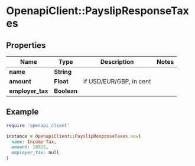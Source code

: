 # OpenapiClient::PayslipResponseTaxes

## Properties

| Name | Type | Description | Notes |
| ---- | ---- | ----------- | ----- |
| **name** | **String** |  |  |
| **amount** | **Float** | if USD/EUR/GBP, in cent |  |
| **employer_tax** | **Boolean** |  |  |

## Example

```ruby
require 'openapi_client'

instance = OpenapiClient::PayslipResponseTaxes.new(
  name: Income Tax,
  amount: 10025,
  employer_tax: null
)
```

